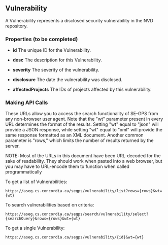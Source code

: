## Vulnerability

A Vulnerability represents a disclosed security vulnerability in the NVD repository. 

### Properties (to be completed)
+ __id__
	The unique ID for the Vulnerability.

+ __desc__
	The description for this Vulnerability.

+ __severity__
    The severity of the vulnerability.

+ __disclosure__
    The date the vulnerability was disclosed.

+ __affectedProjects__
    The IDs of projects affected by this vulnerability.

### Making API Calls
These URLs allow you to access the search functionality of SE-GPS from any non-browser user agent. Note that the "wt" parameter present in every URL determines the format of the results. 
Setting "wt" equal to "json" will provide a JSON response, while setting "wt" equal to "xml" will provide the same response formatted as an XML document. 
Another common parameter is "rows," which limits the number of results returned by the server. 

NOTE: Most of the URLs in this document have been URL-decoded for the sake of readability. They should work when pasted into a web browser, but you may have to URL-encode them to function when called programmatically


To get a list of Vulnerabilities:
```shell
https://aseg.cs.concordia.ca/segps/vulnerability/list?rows={rows}&wt={wt}
```

To search vulnerabilities based on criteria:
```shell
https://aseg.cs.concordia.ca/segps/search/vulnerability/select?{searchQuery}&rows={rows}&wt={wt}
```


To get a single Vulnerability:
```shell
https://aseg.cs.concordia.ca/segps/vulnerability/{id}&wt={wt}
```


